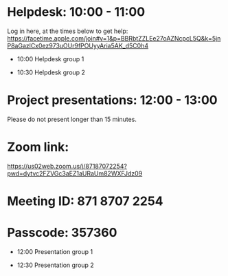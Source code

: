 # Helpdesk: 10:00 - 11:00
Log in here, at the times below to get help: 
https://facetime.apple.com/join#v=1&p=BBRbtZZLEe27oAZNcpcL5Q&k=5jnP8aGazlCx0ez973uOUr9fPOUyyAria5AK_d5C0h4

- 10:00 Helpdesk group 1 

- 10:30 Helpdesk group 2

# Project presentations: 12:00 - 13:00

Please do not present longer than 15 minutes.
# Zoom link:
https://us02web.zoom.us/j/87187072254?pwd=dytvc2FZVGc3aEZ1aURaUm82WXFJdz09

# Meeting ID: 871 8707 2254
# Passcode: 357360

- 12:00 Presentation group 1

- 12:30 Presentation group 2
